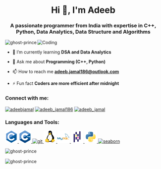 <h1 align="center">Hi 👋, I'm Adeeb</h1>
<h3 align="center">A passionate programmer from India with expertise in C++, Python, Data Analytics, Data Structure and Algorithms</h3>
<img align="right" alt="Coding" width="400" src="https://i.pinimg.com/originals/6e/a8/c6/6ea8c68dfa924bc2e6a9abe3e473087a.gif">

<p align="left"> <img src="https://komarev.com/ghpvc/?username=ghost-prince&label=Profile%20views&color=0e75b6&style=flat" alt="ghost-prince" /> </p>

- 🌱 I’m currently learning **DSA and Data Analytics**

- 💬 Ask me about **Programming (C++, Python)**

- 📫 How to reach me **adeeb.jamal186@outlook.com**

- ⚡ Fun fact **Coders are more efficient after midnight**

<h3 align="left">Connect with me:</h3>
<p align="left">
<a href="https://linkedin.com/in/adeebjamal" target="blank"><img align="center" src="https://raw.githubusercontent.com/rahuldkjain/github-profile-readme-generator/master/src/images/icons/Social/linked-in-alt.svg" alt="adeebjamal" height="30" width="40" /></a>
<a href="https://www.hackerrank.com/adeeb_jamal186" target="blank"><img align="center" src="https://raw.githubusercontent.com/rahuldkjain/github-profile-readme-generator/master/src/images/icons/Social/hackerrank.svg" alt="adeeb_jamal186" height="30" width="40" /></a>
<a href="https://www.leetcode.com/adeeb_jamal" target="blank"><img align="center" src="https://raw.githubusercontent.com/rahuldkjain/github-profile-readme-generator/master/src/images/icons/Social/leet-code.svg" alt="adeeb_jamal" height="30" width="40" /></a>
</p>

<h3 align="left">Languages and Tools:</h3>
<p align="left"> <a href="https://www.cprogramming.com/" target="_blank" rel="noreferrer"> <img src="https://raw.githubusercontent.com/devicons/devicon/master/icons/c/c-original.svg" alt="c" width="40" height="40"/> </a> <a href="https://www.w3schools.com/cpp/" target="_blank" rel="noreferrer"> <img src="https://raw.githubusercontent.com/devicons/devicon/master/icons/cplusplus/cplusplus-original.svg" alt="cplusplus" width="40" height="40"/> </a> <a href="https://git-scm.com/" target="_blank" rel="noreferrer"> <img src="https://www.vectorlogo.zone/logos/git-scm/git-scm-icon.svg" alt="git" width="40" height="40"/> </a> <a href="https://www.linux.org/" target="_blank" rel="noreferrer"> <img src="https://raw.githubusercontent.com/devicons/devicon/master/icons/linux/linux-original.svg" alt="linux" width="40" height="40"/> </a> <a href="https://www.mysql.com/" target="_blank" rel="noreferrer"> <img src="https://raw.githubusercontent.com/devicons/devicon/master/icons/mysql/mysql-original-wordmark.svg" alt="mysql" width="40" height="40"/> </a> <a href="https://pandas.pydata.org/" target="_blank" rel="noreferrer"> <img src="https://raw.githubusercontent.com/devicons/devicon/2ae2a900d2f041da66e950e4d48052658d850630/icons/pandas/pandas-original.svg" alt="pandas" width="40" height="40"/> </a> <a href="https://www.python.org" target="_blank" rel="noreferrer"> <img src="https://raw.githubusercontent.com/devicons/devicon/master/icons/python/python-original.svg" alt="python" width="40" height="40"/> </a> <a href="https://seaborn.pydata.org/" target="_blank" rel="noreferrer"> <img src="https://seaborn.pydata.org/_images/logo-mark-lightbg.svg" alt="seaborn" width="40" height="40"/> </a> </p>

<p><img align="center" src="https://github-readme-stats.vercel.app/api/top-langs?username=ghost-prince&show_icons=true&locale=en&layout=compact" alt="ghost-prince" /></p>

<p><img align="center" src="https://github-readme-streak-stats.herokuapp.com/?user=ghost-prince&" alt="ghost-prince" /></p>
